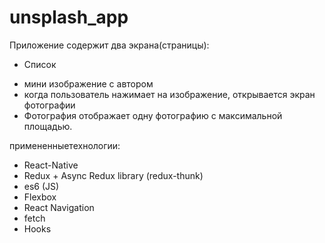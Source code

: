 # unsplash_app
Приложение содержит два экрана(страницы):
* Список
- мини изображение с автором
- когда пользователь нажимает на изображение, открывается экран фотографии 
- Фотография отображает одну фотографию с максимальной площадью.

примененныетехнологии:
* React-Native
* Redux + Async Redux library (redux-thunk)
* es6 (JS)
* Flexbox
* React Navigation
* fetch
* Hooks
